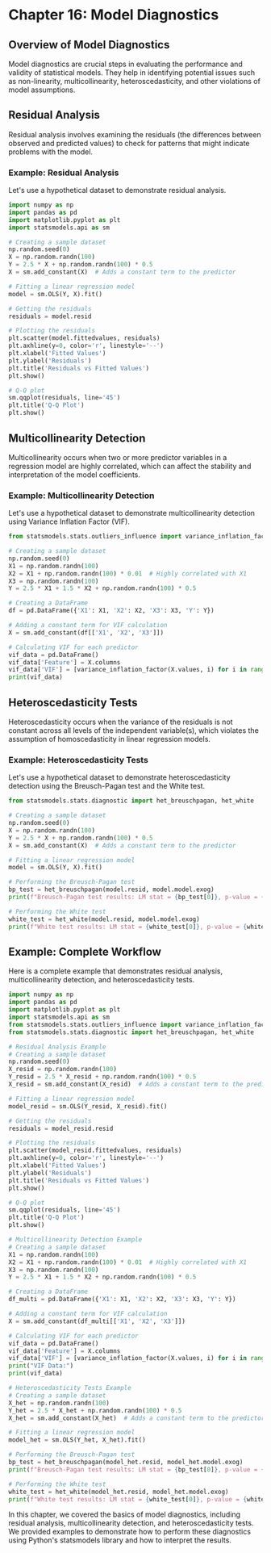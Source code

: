 # Chapter 16: Model Diagnostics
## Overview of Model Diagnostics
Model diagnostics are crucial steps in evaluating the performance and validity of statistical models. They help in identifying potential issues such as non-linearity, multicollinearity, heteroscedasticity, and other violations of model assumptions.

## Residual Analysis
Residual analysis involves examining the residuals (the differences between observed and predicted values) to check for patterns that might indicate problems with the model.

### Example: Residual Analysis
Let's use a hypothetical dataset to demonstrate residual analysis.

```python
import numpy as np
import pandas as pd
import matplotlib.pyplot as plt
import statsmodels.api as sm

# Creating a sample dataset
np.random.seed(0)
X = np.random.randn(100)
Y = 2.5 * X + np.random.randn(100) * 0.5
X = sm.add_constant(X)  # Adds a constant term to the predictor

# Fitting a linear regression model
model = sm.OLS(Y, X).fit()

# Getting the residuals
residuals = model.resid

# Plotting the residuals
plt.scatter(model.fittedvalues, residuals)
plt.axhline(y=0, color='r', linestyle='--')
plt.xlabel('Fitted Values')
plt.ylabel('Residuals')
plt.title('Residuals vs Fitted Values')
plt.show()

# Q-Q plot
sm.qqplot(residuals, line='45')
plt.title('Q-Q Plot')
plt.show()
```

## Multicollinearity Detection
Multicollinearity occurs when two or more predictor variables in a regression model are highly correlated, which can affect the stability and interpretation of the model coefficients.

### Example: Multicollinearity Detection
Let's use a hypothetical dataset to demonstrate multicollinearity detection using Variance Inflation Factor (VIF).

```python
from statsmodels.stats.outliers_influence import variance_inflation_factor

# Creating a sample dataset
np.random.seed(0)
X1 = np.random.randn(100)
X2 = X1 + np.random.randn(100) * 0.01  # Highly correlated with X1
X3 = np.random.randn(100)
Y = 2.5 * X1 + 1.5 * X2 + np.random.randn(100) * 0.5

# Creating a DataFrame
df = pd.DataFrame({'X1': X1, 'X2': X2, 'X3': X3, 'Y': Y})

# Adding a constant term for VIF calculation
X = sm.add_constant(df[['X1', 'X2', 'X3']])

# Calculating VIF for each predictor
vif_data = pd.DataFrame()
vif_data['Feature'] = X.columns
vif_data['VIF'] = [variance_inflation_factor(X.values, i) for i in range(X.shape[1])]
print(vif_data)
```

## Heteroscedasticity Tests
Heteroscedasticity occurs when the variance of the residuals is not constant across all levels of the independent variable(s), which violates the assumption of homoscedasticity in linear regression models.

### Example: Heteroscedasticity Tests
Let's use a hypothetical dataset to demonstrate heteroscedasticity detection using the Breusch-Pagan test and the White test.

```python
from statsmodels.stats.diagnostic import het_breuschpagan, het_white

# Creating a sample dataset
np.random.seed(0)
X = np.random.randn(100)
Y = 2.5 * X + np.random.randn(100) * 0.5
X = sm.add_constant(X)  # Adds a constant term to the predictor

# Fitting a linear regression model
model = sm.OLS(Y, X).fit()

# Performing the Breusch-Pagan test
bp_test = het_breuschpagan(model.resid, model.model.exog)
print(f"Breusch-Pagan test results: LM stat = {bp_test[0]}, p-value = {bp_test[1]}, F stat = {bp_test[2]}, F p-value = {bp_test[3]}")

# Performing the White test
white_test = het_white(model.resid, model.model.exog)
print(f"White test results: LM stat = {white_test[0]}, p-value = {white_test[1]}, F stat = {white_test[2]}, F p-value = {white_test[3]}")
```

## Example: Complete Workflow
Here is a complete example that demonstrates residual analysis, multicollinearity detection, and heteroscedasticity tests.

```python
import numpy as np
import pandas as pd
import matplotlib.pyplot as plt
import statsmodels.api as sm
from statsmodels.stats.outliers_influence import variance_inflation_factor
from statsmodels.stats.diagnostic import het_breuschpagan, het_white

# Residual Analysis Example
# Creating a sample dataset
np.random.seed(0)
X_resid = np.random.randn(100)
Y_resid = 2.5 * X_resid + np.random.randn(100) * 0.5
X_resid = sm.add_constant(X_resid)  # Adds a constant term to the predictor

# Fitting a linear regression model
model_resid = sm.OLS(Y_resid, X_resid).fit()

# Getting the residuals
residuals = model_resid.resid

# Plotting the residuals
plt.scatter(model_resid.fittedvalues, residuals)
plt.axhline(y=0, color='r', linestyle='--')
plt.xlabel('Fitted Values')
plt.ylabel('Residuals')
plt.title('Residuals vs Fitted Values')
plt.show()

# Q-Q plot
sm.qqplot(residuals, line='45')
plt.title('Q-Q Plot')
plt.show()

# Multicollinearity Detection Example
# Creating a sample dataset
X1 = np.random.randn(100)
X2 = X1 + np.random.randn(100) * 0.01  # Highly correlated with X1
X3 = np.random.randn(100)
Y = 2.5 * X1 + 1.5 * X2 + np.random.randn(100) * 0.5

# Creating a DataFrame
df_multi = pd.DataFrame({'X1': X1, 'X2': X2, 'X3': X3, 'Y': Y})

# Adding a constant term for VIF calculation
X = sm.add_constant(df_multi[['X1', 'X2', 'X3']])

# Calculating VIF for each predictor
vif_data = pd.DataFrame()
vif_data['Feature'] = X.columns
vif_data['VIF'] = [variance_inflation_factor(X.values, i) for i in range(X.shape[1])]
print("VIF Data:")
print(vif_data)

# Heteroscedasticity Tests Example
# Creating a sample dataset
X_het = np.random.randn(100)
Y_het = 2.5 * X_het + np.random.randn(100) * 0.5
X_het = sm.add_constant(X_het)  # Adds a constant term to the predictor

# Fitting a linear regression model
model_het = sm.OLS(Y_het, X_het).fit()

# Performing the Breusch-Pagan test
bp_test = het_breuschpagan(model_het.resid, model_het.model.exog)
print(f"Breusch-Pagan test results: LM stat = {bp_test[0]}, p-value = {bp_test[1]}, F stat = {bp_test[2]}, F p-value = {bp_test[3]}")

# Performing the White test
white_test = het_white(model_het.resid, model_het.model.exog)
print(f"White test results: LM stat = {white_test[0]}, p-value = {white_test[1]}, F stat = {white_test[2]}, F p-value = {white_test[3]}")
```

In this chapter, we covered the basics of model diagnostics, including residual analysis, multicollinearity detection, and heteroscedasticity tests. We provided examples to demonstrate how to perform these diagnostics using Python's statsmodels library and how to interpret the results.
